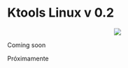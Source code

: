 # Ktools Linux v 0.2
<center><img src="https://4.bp.blogspot.com/-ucYZWlLyOec/WTSxiFb9ngI/AAAAAAAAACo/3zd0sY11ibcNQmnN509T6pR4KtLhQzmygCK4B/s1600/ktools-logo.png"></center>
<p>Coming soon</p>
<p>Próximamente</p>
